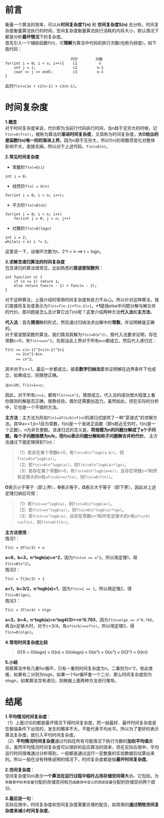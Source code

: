 # **前言**
衡量一个算法的效率，可以从**时间复杂度T(n)** 和 **空间复杂度S(n)** 去分析。时间复杂度衡量算法执行的时间，空间复杂度衡量算法执行消耗的内存大小，默认情况下都是分析**最坏情况**下的复杂度。  
首先引入一个辅助函数f(n)，可**理解**为算法中代码的执行次数(也称为频度)，如下面代码：
```
                              代价        次数
for(int i = 0; i < n; i++){    c1          n  
    int j = i;                 c2         n-1  
    cout << j << endl;         c3         n-1  
}
```  
此时```f(n)=c1n + c2(n-1) + c3(n-1)```。
# **时间复杂度**
**1.概念**  
对于时间复杂度来说，代价即为当前行代码执行时间，当n趋于无穷大的时候，记```T(n)=O(f(n))```，被称为算法的**渐进时间复杂度**，又简称为时间复杂度，**大O给出的是函数f(n)唯一的的渐进上界**。因为n趋于无穷大，所以f(n)的常数项变化对整体影响不大，直接去掉。所以对于上述代码，```T(n)=O(n)```。  

**2.常见时间复杂度**
- 常数阶```T(n)=O(1)```  
``` 
int i = 0; 
```
- 线性阶```T(n) = O(n)```  
``` 
for(int i = 0; i < n; i++);
```
- 平方阶```T(n)=O(n2)```
```
for(int i = 0; i < n; i++)
    for(int j = 0; j < n; j++)
```
- 对数阶```T(n)=O(logn)```  
```
int i = 2;
while(i < n) i *= 2;
```
这里说一下，设循环次数为t，2^t < n ==> t = logn。

**3.求解含递归算法的时间复杂度**  
包含递归的算法很常见，比如熟悉的**斐波那契数列**：
```
int func(int n) {
    if (n <= 1) return 1;
    else return func(n - 1) + func(n - 2);
}
```
对于这种算法，上面介绍的常用时间复杂度有些力不从心。所以针对这种算法，我们直接将复杂度表示为```T(n)=T(n-1)+T(n-2)+1```，**+1**是指else中问题分解与解合并的代价。那问题是怎么去计算它出T(n)呢？这里介绍两种方法**代入法**和**主方法**。  

**代入法**：首先**猜测**解的形式，然后通过归纳法求出解中的**常数**，并证明解是正确的。  
对于斐波那契数列算法，我们猜测其解为```T(n)=O(n^2)```，那代入法要求证明，存在常数c>0，有```T(n)<=cn^2```，先假设此上界对于所有```m<n```都成立，然后代入递归式：
```
T(n) <= c(n-1)^2+c(n-2)^2+1
     <= 2cn^2-6cn
     <= cn^2。
```
其中对于c>=1，最后一步都成立。接着**数学归纳法**要求证明解在边界条件下也成立，如果成立，则猜想正确。  
```
当n=1时，T(1)=1<=c;
```
因此，对于所有```c>=1```，都有```T(n)<=cn^2```，猜想成立。代入法的成功很大程度上看你猜测的解是否正确，很靠经验，偶尔还需要创造力。虽然如此，但在实际的分析中，它也是一个不错的方法。  

**主方法**：主方法为形如```T(n)=aT(n/b)+f(n)```的递归式提供了一种"菜谱式"的求解方法。其中a>=1,b>1且为常数，f(n)是一个渐进正函数（即n趋近无穷时，f(n)是一个正数），n为非负整数。该递归式的含义是，**将规模为n的问题分解成了a个子问题，每个子问题规模为n/b，而f(n)表示问题分解和和子问题解合并的代价**。 主方法通过下面定理得到T(n)：  
>（1）若存在某个常数k>0，有```f(n)=O(n^logb(a-k))```，则```T(n)=Θ(n^logb(a))```。  
>（2）若```f(n)=Θ(n^logb(a))```，则```T(n)=Θ(n^logb(a)*lgn)```。  
>（3）若存在某个常数k>0，有```f(n)=Ω(n^logb(a+k))```，且存在常数c<1和所有足够大的n有```af(n/b)<=cf(n)```，则```T(n)=Θ(f(n))```。  

**O**表示小于等于（即上界），**Θ**表示等于，**Ω**表示大于等于（即下界），因此对上述定理归纳后可得：
>（1）若```f(n)<=n^logb(a)```，则```T(n)=Θ(n^logb(a))```。  
>（2）若```f(n)==n^logb(a))```，则```T(n)=Θ(n^logb(a)*lgn)```。  
>（3）若```f(n)>=n^logb(a)```，且存在常数c<1和所有足够大的n有```af(n/b)<=cf(n)```，则```T(n)=Θ(f(n))```。

**主方法使用**：  
情况1：
```
T(n) = 9T(n/3) + n
```
**a=9，b=3，n^logb(a)=n^2**，因为```f(n)=n <= n^2```，所以用定理1，得```T(n)=Θ(n^2)```。  
情况2：
```
T(n) = T(2n/3) + 1
```
**a=1，b=3/2，n^logb(a)=1**，因为```f(n)=1 == 1```，所以用定理2，得```T(n)=Θ(lgn)```。    
情况3：
```
T(n) = 3T(n/4) + nlgn
```
**a=3，b=4，n^logb(a)=n^log4(3)<=n^0.793**，因为```f(n)=nlgn >= n^0.793```，再当n足够大时，对于c=3/4，有```af(n/b)<=cf(n)```，所以用定理3，得```T(n)=Θ(nlgn)```。

**4.常用时间复杂度比较**  
> **O(1) < O(logn) < O(n) < O(nlogn) < O(n²) < O(n³) < O(2ⁿ) < O(n!)**

**5.小结**  
观察算法中有几重for循环，只有一重则时间复杂度为n，二重则为n^2，依此类推，如果有二分则为logn，如果一个for循环套一个二分，那么时间复杂度则为nlogn，如果算法含有递归，则根据上面两种方法进行推导。
  
# **结尾**
**1.平均情况时间复杂度**：  
（1）上面讨论的都是最坏情况下得时间复杂度，而一般最好、最坏时间复杂度是在极端条件下出现的，发生的概率不大，不能代表平均水平。所以为了更好的表示算法复杂度，就引入平均时间复杂度。  
（2）**平均情况时间复杂度**通过代码在所有可能情况下执行次数的**加权平均值**表示。虽然平均情况时间复杂度可以很好的反应算法的效率，但在实际应用中，平均运行时间很难通过分析得到，一般都是通过运行一定数量的实验数据后估算出来的。所以一般在没有特殊说明的情况下，时间复杂度都是指**最坏时间复杂度**。

**2.空间复杂度**：   
空间复杂度S(n)表示**一个算法在运行过程中临时占用存储空间得大小**，它包括，为```参数表中形参变量```分配的存储空间和为```函数体中定义的局部变量```分配的存储空间两个部分。

**3.最后说一句**：  
实际应用中，时间复杂度和空间复杂度需要合理的配合，如常用的**通过牺牲空间复杂度来减小时间复杂度**。

